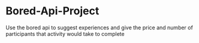 # Bored-Api-Project
Use the bored api to suggest experiences and give the price and number of participants that activity would take to complete
